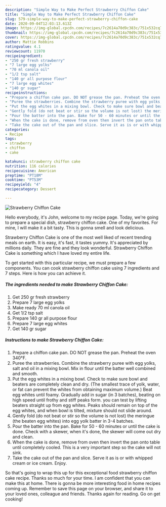 ```yaml
---
description: "Simple Way to Make Perfect Strawberry Chiffon Cake"
title: "Simple Way to Make Perfect Strawberry Chiffon Cake"
slug: 579-simple-way-to-make-perfect-strawberry-chiffon-cake
date: 2020-09-04T12:03:13.613Z
image: https://img-global.cpcdn.com/recipes/7c2614a70d9c383c/751x532cq70/strawberry-chiffon-cake-recipe-main-photo.jpg
thumbnail: https://img-global.cpcdn.com/recipes/7c2614a70d9c383c/751x532cq70/strawberry-chiffon-cake-recipe-main-photo.jpg
cover: https://img-global.cpcdn.com/recipes/7c2614a70d9c383c/751x532cq70/strawberry-chiffon-cake-recipe-main-photo.jpg
author: Mattie Robbins
ratingvalue: 4.1
reviewcount: 11970
recipeingredient:
- "250 gr fresh strawberry"
- "7 large egg yolks"
- "70 ml canola oil"
- "1/2 tsp salt"
- "140 gr all purpose flour"
- "7 large egg whites"
- "140 gr sugar"
recipeinstructions:
- "Prepare a chiffon cake pan. DO NOT grease the pan. Preheat the oven 340°F."
- "Puree the strawberries. Combine the strawberry puree with egg yolks, salt and oil in a mixing bowl. Mix in flour until the batter well combined and smooth."
- "Put the egg whites in a mixing bowl. Check to make sure bowl and beaters are completely clean and dry. (The smallest trace of yolk, water, or fat can prevent the whites from obtaining maximum volume.) Beat egg whites until foamy. Gradually add in sugar (in 3 batches), beating on high speed until frothy and stiff peaks form. you can test by lifting beaters straight up from egg whites. Peaks should remain on top of the egg whites, and when bowl is tilted, mixture should not slide around."
- "Gently fold (do not beat or stir so the volume is not lost) the meringue (the beaten egg whites) into egg yolk batter in 3-4 batches."
- "Pour the batter into the pan. Bake for 50 - 60 minutes or until the cake is done. Check with a skewer, when it&#39;s done, the skewer will come out dry and clean."
- "When the cake is done, remove from oven then invert the pan onto table until completely cooled. This is a very important step so the cake will not sink."
- "Take the cake out of the pan and slice. Serve it as is or with whipped cream or ice cream. Enjoy."
categories:
- Recipe
tags:
- strawberry
- chiffon
- cake

katakunci: strawberry chiffon cake 
nutrition: 116 calories
recipecuisine: American
preptime: "PT18M"
cooktime: "PT53M"
recipeyield: "4"
recipecategory: Dessert

---
```



![Strawberry Chiffon Cake](https://img-global.cpcdn.com/recipes/7c2614a70d9c383c/751x532cq70/strawberry-chiffon-cake-recipe-main-photo.jpg)

Hello everybody, it's John, welcome to my recipe page. Today, we're going to prepare a special dish, strawberry chiffon cake. One of my favorites. For mine, I will make it a bit tasty. This is gonna smell and look delicious.

Strawberry Chiffon Cake is one of the most well liked of recent trending meals on earth. It is easy, it's fast, it tastes yummy. It's appreciated by millions daily. They are fine and they look wonderful. Strawberry Chiffon Cake is something which I have loved my entire life.




To get started with this particular recipe, we must prepare a few components. You can cook strawberry chiffon cake using 7 ingredients and 7 steps. Here is how you can achieve it.

<!--inarticleads1-->

##### The ingredients needed to make Strawberry Chiffon Cake:

1. Get 250 gr fresh strawberry
1. Prepare 7 large egg yolks
1. Make ready 70 ml canola oil
1. Get 1/2 tsp salt
1. Prepare 140 gr all purpose flour
1. Prepare 7 large egg whites
1. Get 140 gr sugar




<!--inarticleads2-->

##### Instructions to make Strawberry Chiffon Cake:

1. Prepare a chiffon cake pan. DO NOT grease the pan. Preheat the oven 340°F.
1. Puree the strawberries. Combine the strawberry puree with egg yolks, salt and oil in a mixing bowl. Mix in flour until the batter well combined and smooth.
1. Put the egg whites in a mixing bowl. Check to make sure bowl and beaters are completely clean and dry. (The smallest trace of yolk, water, or fat can prevent the whites from obtaining maximum volume.) Beat egg whites until foamy. Gradually add in sugar (in 3 batches), beating on high speed until frothy and stiff peaks form. you can test by lifting beaters straight up from egg whites. Peaks should remain on top of the egg whites, and when bowl is tilted, mixture should not slide around.
1. Gently fold (do not beat or stir so the volume is not lost) the meringue (the beaten egg whites) into egg yolk batter in 3-4 batches.
1. Pour the batter into the pan. Bake for 50 - 60 minutes or until the cake is done. Check with a skewer, when it&#39;s done, the skewer will come out dry and clean.
1. When the cake is done, remove from oven then invert the pan onto table until completely cooled. This is a very important step so the cake will not sink.
1. Take the cake out of the pan and slice. Serve it as is or with whipped cream or ice cream. Enjoy.




So that's going to wrap this up for this exceptional food strawberry chiffon cake recipe. Thanks so much for your time. I am confident that you can make this at home. There is gonna be more interesting food in home recipes coming up. Remember to save this page on your browser, and share it to your loved ones, colleague and friends. Thanks again for reading. Go on get cooking!
